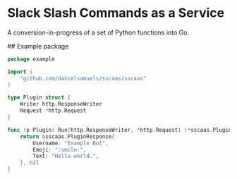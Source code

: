# Slack Slash Commands as a Service

A conversion-in-progress of a set of Python functions into Go.

## Example package

``` go
package example

import (
    "github.com/danielsamuels/sscaas/sscaas"
)

type Plugin struct {
    Writer http.ResponseWriter
    Request *http.Request
}

func (p Plugin) Run(http.ResponseWriter, *http.Request) (*sscaas.PluginResponse, error) {
    return &sscaas.PluginResponse{
        Username: "Example Bot",
        Emoji: ":smile:",
        Text: "Hello world.",
    }, nil
}
```
